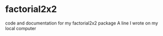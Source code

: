 # factorial2x2
code and documentation for my factorial2x2 package
A line I wrote on my local computer
